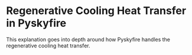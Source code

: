 # Regenerative Cooling Heat Transfer in Pyskyfire

This explanation goes into depth around how Pyskyfire handles the regenerative cooling heat transfer. 